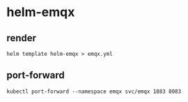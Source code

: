 # helm-emqx

## render
```shell script
helm template helm-emqx > emqx.yml
```

## port-forward
```shell script
kubectl port-forward --namespace emqx svc/emqx 1883 8083
```